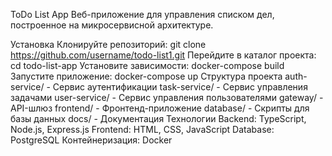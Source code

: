 ToDo List App
Веб-приложение для управления списком дел, построенное на микросервисной архитектуре.

Установка
Клонируйте репозиторий: git clone https://github.com/username/todo-list1.git
Перейдите в каталог проекта: cd todo-list-app
Установите зависимости: docker-compose build
Запустите приложение: docker-compose up
Структура проекта
auth-service/ - Сервис аутентификации
task-service/ - Сервис управления задачами
user-service/ - Сервис управления пользователями
gateway/ - API-шлюз
frontend/ - Фронтенд-приложение
database/ - Скрипты для базы данных
docs/ - Документация
Технологии
Backend: TypeScript, Node.js, Express.js
Frontend: HTML, CSS, JavaScript
Database: PostgreSQL
Контейнеризация: Docker
